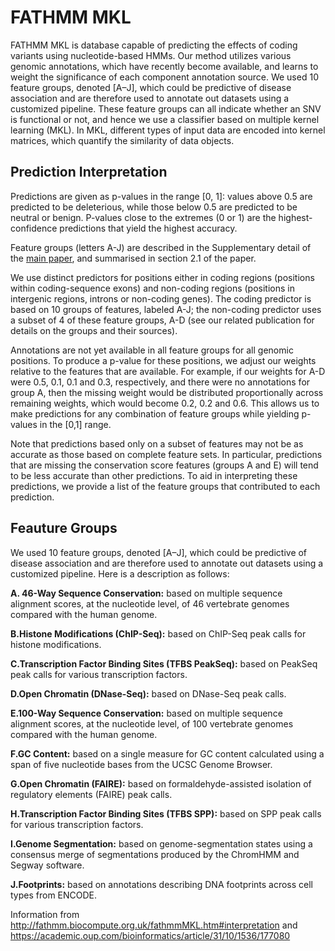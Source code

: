 # FATHMM MKL

FATHMM MKL is database capable of predicting the effects of coding variants using nucleotide-based HMMs. Our method utilizes various genomic annotations, which have recently become available, and learns to weight the significance of each component annotation source.  We used 10 feature groups, denoted [A–J], which could be predictive of disease association and are therefore used to annotate out datasets using a customized pipeline. These feature groups can all indicate whether an SNV is functional or not, and hence we use a classifier based on multiple kernel learning (MKL). In MKL, different types of input data are encoded into kernel matrices, which quantify the similarity of data objects.

## Prediction Interpretation

Predictions are given as p-values in the range [0, 1]: values above 0.5 are predicted to be deleterious, while those below 0.5 are predicted to be neutral or benign. P-values close to the extremes (0 or 1) are the highest-confidence predictions that yield the highest accuracy.

Feature groups (letters A-J) are described in the Supplementary detail of the [main paper](https://academic.oup.com/bioinformatics/article/31/10/1536/177080), and summarised in section 2.1 of the paper.

We use distinct predictors for positions either in coding regions (positions within coding-sequence exons) and non-coding regions (positions in intergenic regions, introns or non-coding genes). The coding predictor is based on 10 groups of features, labeled A-J; the non-coding predictor uses a subset of 4 of these feature groups, A-D (see our related publication for details on the groups and their sources).

Annotations are not yet available in all feature groups for all genomic positions. To produce a p-value for these positions, we adjust our weights relative to the features that are available. For example, if our weights for A-D were 0.5, 0.1, 0.1 and 0.3, respectively, and there were no annotations for group A, then the missing weight would be distributed proportionally across remaining weights, which would become 0.2, 0.2 and 0.6. This allows us to make predictions for any combination of feature groups while yielding p-values in the [0,1] range.

Note that predictions based only on a subset of features may not be as accurate as those based on complete feature sets. In particular, predictions that are missing the conservation score features (groups A and E) will tend to be less accurate than other predictions. To aid in interpreting these predictions, we provide a list of the feature groups that contributed to each prediction.

## Feauture Groups

We used 10 feature groups, denoted [A–J], which could be predictive of disease association and are therefore used to annotate out datasets using a customized pipeline. Here is a description as follows:

**A. 46-Way Sequence Conservation:** based on multiple sequence alignment scores, at the nucleotide level, of 46 vertebrate genomes compared with the human genome.

**B.Histone Modifications (ChIP-Seq):** based on ChIP-Seq peak calls for histone modifications.

**C.Transcription Factor Binding Sites (TFBS PeakSeq):** based on PeakSeq peak calls for various transcription factors.

**D.Open Chromatin (DNase-Seq):** based on DNase-Seq peak calls.

**E.100-Way Sequence Conservation:** based on multiple sequence alignment scores, at the nucleotide level, of 100 vertebrate genomes compared with the human genome.

**F.GC Content:** based on a single measure for GC content calculated using a span of five nucleotide bases from the UCSC Genome Browser.

**G.Open Chromatin (FAIRE):** based on formaldehyde-assisted isolation of regulatory elements (FAIRE) peak calls.

**H.Transcription Factor Binding Sites (TFBS SPP):** based on SPP peak calls for various transcription factors.

**I.Genome Segmentation:** based on genome-segmentation states using a consensus merge of segmentations produced by the ChromHMM and Segway software.

**J.Footprints:** based on annotations describing DNA footprints across cell types from ENCODE.

Information from http://fathmm.biocompute.org.uk/fathmmMKL.htm#interpretation and https://academic.oup.com/bioinformatics/article/31/10/1536/177080

